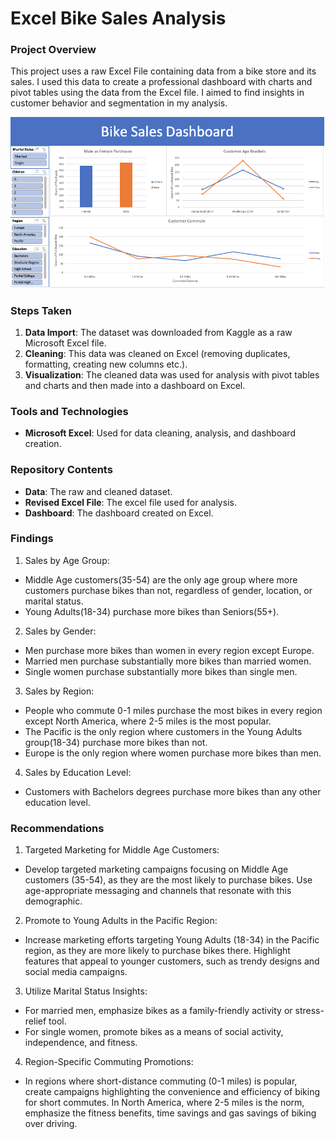 # Excel Bike Sales Analysis

### Project Overview

This project uses a raw Excel File containing data from a bike store and its sales. I used this data to create a professional dashboard with charts and pivot tables using the data from the Excel file. I aimed to find insights in customer behavior and segmentation in my analysis.

![Alt Text](BikeSalesDashboard_.png)


### Steps Taken

1. **Data Import**: The dataset was downloaded from Kaggle as a raw Microsoft Excel file.
2. **Cleaning**: This data was cleaned on Excel (removing duplicates, formatting, creating new columns etc.).
3. **Visualization**: The cleaned data was used for analysis with pivot tables and charts and then made into a dashboard on Excel.

### Tools and Technologies

- **Microsoft Excel**: Used for data cleaning, analysis, and dashboard creation.

### Repository Contents

- **Data**: The raw and cleaned dataset.
- **Revised Excel File**: The excel file used for analysis.
- **Dashboard**: The dashboard created on Excel.


### Findings

1. Sales by Age Group:

- Middle Age customers(35-54) are the only age group where more customers purchase bikes than not, regardless of gender, location, or marital status.
- Young Adults(18-34) purchase more bikes than Seniors(55+).

2. Sales by Gender:

- Men purchase more bikes than women in every region except Europe.
- Married men purchase substantially more bikes than married women.
- Single women purchase substantially more bikes than single men.
  
3. Sales by Region:

- People who commute 0-1 miles purchase the most bikes in every region except North America, where 2-5 miles is the most popular.
- The Pacific is the only region where customers in the Young Adults group(18-34) purchase more bikes than not.
- Europe is the only region where women purchase more bikes than men.
  
4. Sales by Education Level:
- Customers with Bachelors degrees purchase more bikes than any other education level.

### Recommendations
1. Targeted Marketing for Middle Age Customers:
- Develop targeted marketing campaigns focusing on Middle Age customers (35-54), as they are the most likely to purchase bikes. Use age-appropriate messaging and channels that resonate with this demographic.

2. Promote to Young Adults in the Pacific Region:
- Increase marketing efforts targeting Young Adults (18-34) in the Pacific region, as they are more likely to purchase bikes there. Highlight features that appeal to younger customers, such as trendy designs and social media campaigns.

3. Utilize Marital Status Insights:
- For married men, emphasize bikes as a family-friendly activity or stress-relief tool.
- For single women, promote bikes as a means of social activity, independence, and fitness.

4. Region-Specific Commuting Promotions:
- In regions where short-distance commuting (0-1 miles) is popular, create campaigns highlighting the convenience and efficiency of biking for short commutes. In North America, where 2-5 miles is the norm, emphasize the fitness benefits, time savings and gas savings of biking over driving.

